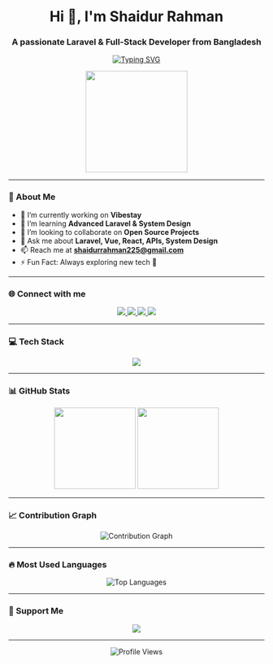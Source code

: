 <h1 align="center">Hi 👋, I'm Shaidur Rahman</h1>
<h3 align="center">A passionate Laravel & Full-Stack Developer from Bangladesh</h3>

<p align="center">
  <a href="https://git.io/typing-svg">
    <img src="https://readme-typing-svg.demolab.com?font=Fira+Code&pause=1000&center=true&vCenter=true&width=500&lines=Full-Stack+Web+Developer;Laravel+%7C+Vue+%7C+React;Building+Scalable+Web+Apps;Always+Learning+New+Things" alt="Typing SVG" />
  </a>
</p>

<p align="center">
  <img src="https://media.giphy.com/media/3o7TKtnuHOHHUjR38Y/giphy.gif" width="200"/>
</p>

---

### 🚀 About Me
- 🔭 I’m currently working on **Vibestay**
- 🌱 I’m learning **Advanced Laravel & System Design**
- 👯 I’m looking to collaborate on **Open Source Projects**
- 💬 Ask me about **Laravel, Vue, React, APIs, System Design**
- 📫 Reach me at **shaidurrahman225@gmail.com**
- ⚡ Fun Fact: Always exploring new tech 🚀

---

### 🌐 Connect with me
<p align="center">
  <a href="https://linkedin.com/in/Shaid1998">
    <img src="https://img.shields.io/badge/-LinkedIn-%230077B5?style=for-the-badge&logo=linkedin&logoColor=white"/>
  </a>
  <a href="https://facebook.com/whoshaid">
    <img src="https://img.shields.io/badge/-Facebook-%231877F2?style=for-the-badge&logo=facebook&logoColor=white"/>
  </a>
  <a href="https://wa.me/8801928466221">
    <img src="https://img.shields.io/badge/-WhatsApp-%2325D366?style=for-the-badge&logo=whatsapp&logoColor=white"/>
  </a>
  <a href="https://t.me/mdshaidurrahman">
    <img src="https://img.shields.io/badge/-Telegram-%230088CC?style=for-the-badge&logo=telegram&logoColor=white"/>
  </a>
</p>

---

### 💻 Tech Stack
<p align="center">
  <img src="https://skillicons.dev/icons?i=laravel,vue,react,php,js,html,css,mysql,git,github" />
</p>

---

### 📊 GitHub Stats
<p align="center">
  <img src="https://github-readme-stats-git-masterrstaa-rickstaa.vercel.app/api?username=Shaid1998&show_icons=true&theme=light" height="160"/>
  <img src="https://streak-stats.demolab.com?user=Shaid1998&theme=light&hide_border=false" height="160"/>
</p>

---

### 📈 Contribution Graph
<p align="center">
  <img src="https://github-readme-activity-graph.vercel.app/graph?username=Shaid1998&theme=github-light" alt="Contribution Graph"/>
</p>

---

### 🔥 Most Used Languages
<p align="center">
  <img src="https://github-readme-stats-git-masterrstaa-rickstaa.vercel.app/api/top-langs/?username=Shaid1998&layout=compact&theme=light" alt="Top Languages"/>
</p>

---

### 💖 Support Me
<p align="center">
  <a href="https://github.com/sponsors/Shaid1998">
    <img src="https://img.shields.io/badge/-Sponsor-%23EA4AAA?style=for-the-badge&logo=github"/>
  </a>
</p>

---

<p align="center">
  <img src="https://komarev.com/ghpvc/?username=Shaid1998&label=Profile%20Views&color=blue&style=for-the-badge" alt="Profile Views"/>
</p>

